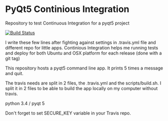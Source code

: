 # PyQt5 Continious Integration
Repository to test Continuous Integration for a pyqt5 project 

[![Build Status](https://travis-ci.org/reno-/pyqtdeploy-test.svg?branch=master)](https://travis-ci.org/reno-/pyqtdeploy-test)

I write these few lines after fighting against settings in .travis.yml file and different repo for little apps.
Continious Integration helps me running tests and deploy for both Ubuntu and OSX platform for each release (done with a git tag)

This repository hosts a pyqt5 command line app. It prints 5 times a message and quit.

The travis needs are split in 2 files, the .travis.yml and the scripts/build.sh. I split it in 2 files to be able to build the app locally on my computer without travis.

python 3.4 / pyqt 5

Don't forget to set SECURE_KEY variable in your Travis repo.
